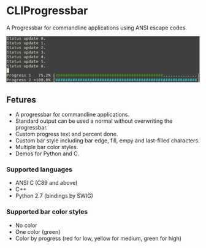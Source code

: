 # CLIProgressbar
A Progressbar for commandline applications using ANSI escape codes.

<p align="center">
  <img src="demo.png" alt="Progressbar Demo">
</p>

## Fetures
+ A progressbar for commandline applications.
+ Standard output can be used a normal without overwriting the progressbar.
+ Custom progress text and percent done.
+ Custom bar style including bar edge, fill, empy and last-filled characters.
+ Multiple bar color styles.
+ Demos for Python and C.

### Supported languages
+ ANSI C (C89 and above)
+ C++
+ Python 2.7 (bindings by SWIG)

### Supported bar color styles
+ No color
+ One color (green)
+ Color by progress (red for low, yellow for medium, green for high)